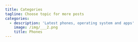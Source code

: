 ```yaml
---
title: Categories
tagline: Choose topic for more posts
categories:
  - description: 'Latest phones, operating system and apps'
    image: /img/___2.png
    title: Phones
---
```


